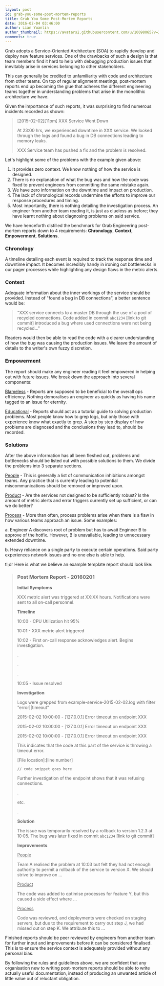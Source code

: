 ```yaml
---
layout: post
id: grab-you-some-post-mortem-reports
title: Grab You Some Post-Mortem Reports
date: 2016-02-04 03:46:00
author: Lian Yuanlin
author_thumbnail: https://avatars2.githubusercontent.com/u/10098065?v=3&s=400
comments: true
---
```


Grab adopts a Service-Oriented Architecture (SOA) to rapidly develop and deploy new feature services. One of the drawbacks of such a design is that team members find it hard to help with debugging production issues that inevitably arise in services belonging to other stakeholders.

This can generally be credited to unfamiliarity with code and architecture from other teams. On top of regular alignment meetings, post-mortem reports end up becoming the glue that adheres the different engineering teams together in understanding problems that arise in the monolithic architecture we have.

Given the importance of such reports, it was surprising to find numerous incidents recorded as shown:

> [2015-02-02][11pm] XXX Service Went Down
>
> At 23:00 hrs, we experienced downtime in XXX service. We looked through the logs and found a bug in DB connections leading to memory leaks.
>
> XXX Service team has pushed a fix and the problem is resolved.

Let's highlight some of the problems with the example given above:

1. It provides zero context. We know nothing of how the service is designed.
2. There is no explanation of what the bug was and how the code was fixed to prevent engineers from committing the same mistake again.
3. We have zero information on the downtime and impact on production.
4. The lack of chronological records undermine the efforts to improve our response procedures and timing.
5. Most importantly, there is nothing detailing the investigation process. An engineer from another team reading it, is just as clueless as before; they have learnt nothing about diagnosing problems on said service.

We have henceforth distilled the benchmark for Grab Engineering post-mortem reports down to 4 requirements: **Chronology**, **Context**, **Empowerment**, **Solutions**.

### Chronology

A timeline detailing each event is required to track the response time and downtime impact. It becomes incredibly handy in ironing out bottlenecks in our pager processes while highlighting any design flaws in the metric alerts.

### Context

Adequate information about the inner workings of the service should be provided. Instead of "found a bug in DB connections", a better sentence would be:

> "XXX service connects to a master DB through the use of a pool of recycled connections. Code added in commit `abc1234` [link to git commit] introduced a bug where used connections were not being recycled..."

Readers would then be able to read the code with a clearer understanding of how the bug was causing the production issues. We leave the amount of details to the writer's own fuzzy discretion.

### Empowerment

The report should make any engineer reading it feel empowered in helping out with future issues. We break down the approach into several components:

<u>Blameless</u> - Reports are supposed to be beneficial to the overall ops efficiency. Nothing demoralises an engineer as quickly as having his name tagged to an issue for eternity.

<u>Educational</u> - Reports should act as a tutorial guide to solving production problems. Most people know how to grep logs, but only those with experience know what exactly to grep. A step by step display of how problems are diagnosed and the conclusions they lead to, should be recorded.

### Solutions

After the above information has all been fleshed out, problems and bottlenecks should be listed out with possible solutions to them. We divide the problems into 3 separate sections.

<u>People</u> - This is generally a list of communication inhibitions amongst teams. Any practice that is currently leading to potential miscommunications should be removed or improved upon.

<u>Product</u> - Are the services not designed to be sufficiently robust? Is the amount of metric alerts and error triggers currently set up sufficient, or can we do better?

<u>Process</u> - More than often, process problems arise when there is a flaw in how various teams approach an issue. Some examples:

a. Engineer A discovers root of problem but has to await Engineer B to approve of the hotfix. However, B is unavailable, leading to unnecessary extended downtime.

b. Heavy reliance on a single party to execute certain operations. Said party experiences network issues and no one else is able to help.

tl;dr Here is what we believe an example template report should look like:

> ### Post Mortem Report - 20160201
>
> **Initial Symptoms**
>
> XXX metric alert was triggered at XX:XX hours. Notifications were sent to all on-call personnel.
>
> **Timeline**
>
> 10:00 - CPU Utilization hit 95%
>
> 10:01 - XXX metric alert triggered
>
> 10:02 - First on-call response acknowledges alert. Begins investigation.
>
> .
>
> .
>
> .
>
> 10:05 - Issue resolved
>
> **Investigation**
>
> Logs were grepped from example-service-2015-02-02.log with filter "error||timeout"
>
> 2015-02-02 10:00:00 - [127.0.0.1] Error timeout on endpoint XXX
>
> 2015-02-02 10:00:00 - [127.0.0.1] Error timeout on endpoint XXX
>
> 2015-02-02 10:00:00 - [127.0.0.1] Error timeout on endpoint XXX
>
> This indicates that the code at this part of the service is throwing a timeout error.
>
> [File location]:[line number]
>
> ~~~
> // code snippet goes here
> ~~~
>
> Further investigation of the endpoint shows that it was refusing connections.
>
> .
>
> etc.
>
> .
>
> **Solution**
>
> The issue was temporarily resolved by a rollback to version 1.2.3 at 10:05. The bug was later fixed in commit `abc1234` [link to git commit]
>
> **Improvements**
>
> <u>People</u>
>
> Team A realised the problem at 10:03 but felt they had not enough authority to permit a rollback of the service to version X. We should strive to improve on ...
>
> <u>Product</u>
>
> The code was added to optimise processes for feature Y, but this caused a side effect where ...
>
> <u>Process</u>
>
> Code was reviewed, and deployments were checked on staging servers, but due to the requirement to carry out step J, we had missed out on step K. We attribute this to ...

Finished reports should be peer reviewed by engineers from another team for further input and improvements before it can be considered finalised. This is to ensure the service context is adequately provided without any personal bias.

By following the rules and guidelines above, we are confident that any organisation new to writing post-mortem reports should be able to write actually useful documentation, instead of producing an unwanted article of little value out of reluctant obligation.
